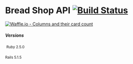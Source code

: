 # Bread Shop API [![Build Status](https://travis-ci.org/mikeyduece/bread_shop.svg?branch=master)](https://travis-ci.org/mikeyduece/bread_shop)

[![Waffle.io - Columns and their card count](https://badge.waffle.io/mikeyduece/bread_shop.svg?columns=all)](https://waffle.io/mikeyduece/bread_shop)


##### Versions  
  <sup>Ruby 2.5.0</sup>
  
  <sup>Rails 5.1.5</sup>  
  
  
